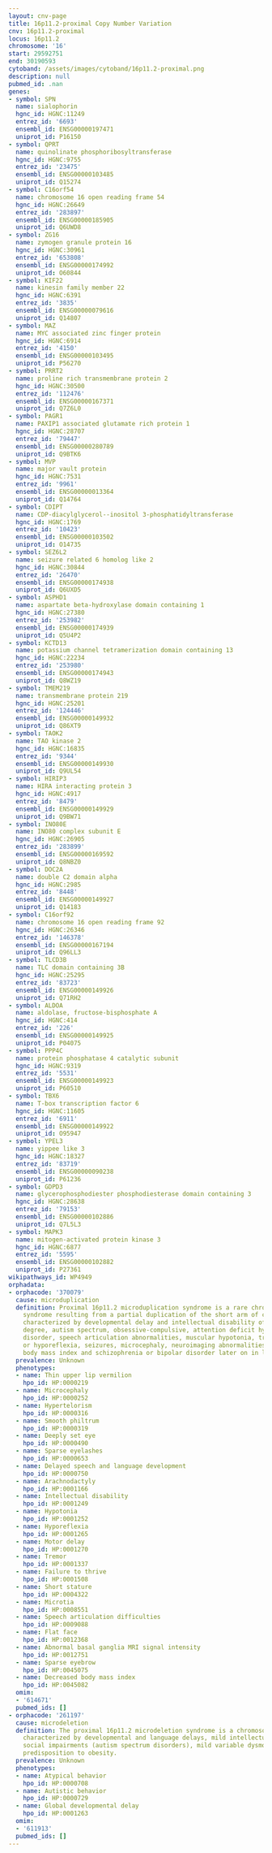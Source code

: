 ```yaml
---
layout: cnv-page
title: 16p11.2-proximal Copy Number Variation
cnv: 16p11.2-proximal
locus: 16p11.2
chromosome: '16'
start: 29592751
end: 30190593
cytoband: /assets/images/cytoband/16p11.2-proximal.png
description: null
pubmed_id: .nan
genes:
- symbol: SPN
  name: sialophorin
  hgnc_id: HGNC:11249
  entrez_id: '6693'
  ensembl_id: ENSG00000197471
  uniprot_id: P16150
- symbol: QPRT
  name: quinolinate phosphoribosyltransferase
  hgnc_id: HGNC:9755
  entrez_id: '23475'
  ensembl_id: ENSG00000103485
  uniprot_id: Q15274
- symbol: C16orf54
  name: chromosome 16 open reading frame 54
  hgnc_id: HGNC:26649
  entrez_id: '283897'
  ensembl_id: ENSG00000185905
  uniprot_id: Q6UWD8
- symbol: ZG16
  name: zymogen granule protein 16
  hgnc_id: HGNC:30961
  entrez_id: '653808'
  ensembl_id: ENSG00000174992
  uniprot_id: O60844
- symbol: KIF22
  name: kinesin family member 22
  hgnc_id: HGNC:6391
  entrez_id: '3835'
  ensembl_id: ENSG00000079616
  uniprot_id: Q14807
- symbol: MAZ
  name: MYC associated zinc finger protein
  hgnc_id: HGNC:6914
  entrez_id: '4150'
  ensembl_id: ENSG00000103495
  uniprot_id: P56270
- symbol: PRRT2
  name: proline rich transmembrane protein 2
  hgnc_id: HGNC:30500
  entrez_id: '112476'
  ensembl_id: ENSG00000167371
  uniprot_id: Q7Z6L0
- symbol: PAGR1
  name: PAXIP1 associated glutamate rich protein 1
  hgnc_id: HGNC:28707
  entrez_id: '79447'
  ensembl_id: ENSG00000280789
  uniprot_id: Q9BTK6
- symbol: MVP
  name: major vault protein
  hgnc_id: HGNC:7531
  entrez_id: '9961'
  ensembl_id: ENSG00000013364
  uniprot_id: Q14764
- symbol: CDIPT
  name: CDP-diacylglycerol--inositol 3-phosphatidyltransferase
  hgnc_id: HGNC:1769
  entrez_id: '10423'
  ensembl_id: ENSG00000103502
  uniprot_id: O14735
- symbol: SEZ6L2
  name: seizure related 6 homolog like 2
  hgnc_id: HGNC:30844
  entrez_id: '26470'
  ensembl_id: ENSG00000174938
  uniprot_id: Q6UXD5
- symbol: ASPHD1
  name: aspartate beta-hydroxylase domain containing 1
  hgnc_id: HGNC:27380
  entrez_id: '253982'
  ensembl_id: ENSG00000174939
  uniprot_id: Q5U4P2
- symbol: KCTD13
  name: potassium channel tetramerization domain containing 13
  hgnc_id: HGNC:22234
  entrez_id: '253980'
  ensembl_id: ENSG00000174943
  uniprot_id: Q8WZ19
- symbol: TMEM219
  name: transmembrane protein 219
  hgnc_id: HGNC:25201
  entrez_id: '124446'
  ensembl_id: ENSG00000149932
  uniprot_id: Q86XT9
- symbol: TAOK2
  name: TAO kinase 2
  hgnc_id: HGNC:16835
  entrez_id: '9344'
  ensembl_id: ENSG00000149930
  uniprot_id: Q9UL54
- symbol: HIRIP3
  name: HIRA interacting protein 3
  hgnc_id: HGNC:4917
  entrez_id: '8479'
  ensembl_id: ENSG00000149929
  uniprot_id: Q9BW71
- symbol: INO80E
  name: INO80 complex subunit E
  hgnc_id: HGNC:26905
  entrez_id: '283899'
  ensembl_id: ENSG00000169592
  uniprot_id: Q8NBZ0
- symbol: DOC2A
  name: double C2 domain alpha
  hgnc_id: HGNC:2985
  entrez_id: '8448'
  ensembl_id: ENSG00000149927
  uniprot_id: Q14183
- symbol: C16orf92
  name: chromosome 16 open reading frame 92
  hgnc_id: HGNC:26346
  entrez_id: '146378'
  ensembl_id: ENSG00000167194
  uniprot_id: Q96LL3
- symbol: TLCD3B
  name: TLC domain containing 3B
  hgnc_id: HGNC:25295
  entrez_id: '83723'
  ensembl_id: ENSG00000149926
  uniprot_id: Q71RH2
- symbol: ALDOA
  name: aldolase, fructose-bisphosphate A
  hgnc_id: HGNC:414
  entrez_id: '226'
  ensembl_id: ENSG00000149925
  uniprot_id: P04075
- symbol: PPP4C
  name: protein phosphatase 4 catalytic subunit
  hgnc_id: HGNC:9319
  entrez_id: '5531'
  ensembl_id: ENSG00000149923
  uniprot_id: P60510
- symbol: TBX6
  name: T-box transcription factor 6
  hgnc_id: HGNC:11605
  entrez_id: '6911'
  ensembl_id: ENSG00000149922
  uniprot_id: O95947
- symbol: YPEL3
  name: yippee like 3
  hgnc_id: HGNC:18327
  entrez_id: '83719'
  ensembl_id: ENSG00000090238
  uniprot_id: P61236
- symbol: GDPD3
  name: glycerophosphodiester phosphodiesterase domain containing 3
  hgnc_id: HGNC:28638
  entrez_id: '79153'
  ensembl_id: ENSG00000102886
  uniprot_id: Q7L5L3
- symbol: MAPK3
  name: mitogen-activated protein kinase 3
  hgnc_id: HGNC:6877
  entrez_id: '5595'
  ensembl_id: ENSG00000102882
  uniprot_id: P27361
wikipathways_id: WP4949
orphadata:
- orphacode: '370079'
  cause: microduplication
  definition: Proximal 16p11.2 microduplication syndrome is a rare chromosomal anomaly
    syndrome resulting from a partial duplication of the short arm of chromosome 16
    characterized by developmental delay and intellectual disability of a highly variable
    degree, autism spectrum, obsessive-compulsive, attention deficit hyperactivity
    disorder, speech articulation abnormalities, muscular hypotonia, tremor, hyper-
    or hyporeflexia, seizures, microcephaly, neuroimaging abnormalities, decreased
    body mass index and schizophrenia or bipolar disorder later on in life.
  prevalence: Unknown
  phenotypes:
  - name: Thin upper lip vermilion
    hpo_id: HP:0000219
  - name: Microcephaly
    hpo_id: HP:0000252
  - name: Hypertelorism
    hpo_id: HP:0000316
  - name: Smooth philtrum
    hpo_id: HP:0000319
  - name: Deeply set eye
    hpo_id: HP:0000490
  - name: Sparse eyelashes
    hpo_id: HP:0000653
  - name: Delayed speech and language development
    hpo_id: HP:0000750
  - name: Arachnodactyly
    hpo_id: HP:0001166
  - name: Intellectual disability
    hpo_id: HP:0001249
  - name: Hypotonia
    hpo_id: HP:0001252
  - name: Hyporeflexia
    hpo_id: HP:0001265
  - name: Motor delay
    hpo_id: HP:0001270
  - name: Tremor
    hpo_id: HP:0001337
  - name: Failure to thrive
    hpo_id: HP:0001508
  - name: Short stature
    hpo_id: HP:0004322
  - name: Microtia
    hpo_id: HP:0008551
  - name: Speech articulation difficulties
    hpo_id: HP:0009088
  - name: Flat face
    hpo_id: HP:0012368
  - name: Abnormal basal ganglia MRI signal intensity
    hpo_id: HP:0012751
  - name: Sparse eyebrow
    hpo_id: HP:0045075
  - name: Decreased body mass index
    hpo_id: HP:0045082
  omim:
  - '614671'
  pubmed_ids: []
- orphacode: '261197'
  cause: microdeletion
  definition: The proximal 16p11.2 microdeletion syndrome is a chromosomal anomaly
    characterized by developmental and language delays, mild intellectual disability,
    social impairments (autism spectrum disorders), mild variable dysmorphism and
    predisposition to obesity.
  prevalence: Unknown
  phenotypes:
  - name: Atypical behavior
    hpo_id: HP:0000708
  - name: Autistic behavior
    hpo_id: HP:0000729
  - name: Global developmental delay
    hpo_id: HP:0001263
  omim:
  - '611913'
  pubmed_ids: []
---
```

